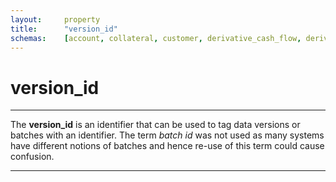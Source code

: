 ```yaml
---
layout:		property
title:		"version_id"
schemas:	[account, collateral, customer, derivative_cash_flow, derivative, loan_cash_flow, loan_transaction, loan, security]
---
```


# version_id

---

The **version_id** is an identifier that can be used to tag data versions or batches with an identifier. The term *batch id* was not used as many systems have different notions of batches and hence re-use of this term could cause confusion.

---
